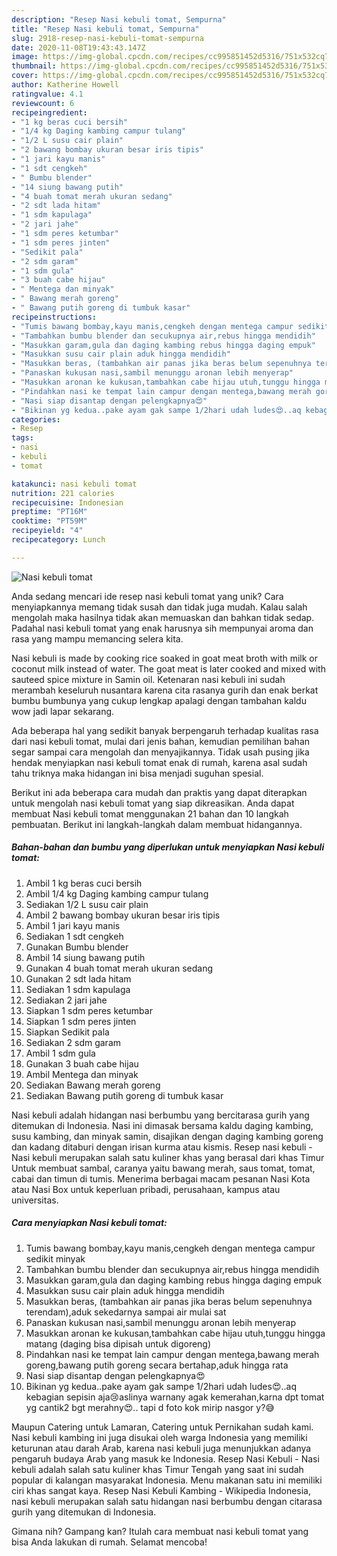 ```yaml
---
description: "Resep Nasi kebuli tomat, Sempurna"
title: "Resep Nasi kebuli tomat, Sempurna"
slug: 2918-resep-nasi-kebuli-tomat-sempurna
date: 2020-11-08T19:43:43.147Z
image: https://img-global.cpcdn.com/recipes/cc995851452d5316/751x532cq70/nasi-kebuli-tomat-foto-resep-utama.jpg
thumbnail: https://img-global.cpcdn.com/recipes/cc995851452d5316/751x532cq70/nasi-kebuli-tomat-foto-resep-utama.jpg
cover: https://img-global.cpcdn.com/recipes/cc995851452d5316/751x532cq70/nasi-kebuli-tomat-foto-resep-utama.jpg
author: Katherine Howell
ratingvalue: 4.1
reviewcount: 6
recipeingredient:
- "1 kg beras cuci bersih"
- "1/4 kg Daging kambing campur tulang"
- "1/2 L susu cair plain"
- "2 bawang bombay ukuran besar iris tipis"
- "1 jari kayu manis"
- "1 sdt cengkeh"
- " Bumbu blender"
- "14 siung bawang putih"
- "4 buah tomat merah ukuran sedang"
- "2 sdt lada hitam"
- "1 sdm kapulaga"
- "2 jari jahe"
- "1 sdm peres ketumbar"
- "1 sdm peres jinten"
- "Sedikit pala"
- "2 sdm garam"
- "1 sdm gula"
- "3 buah cabe hijau"
- " Mentega dan minyak"
- " Bawang merah goreng"
- " Bawang putih goreng di tumbuk kasar"
recipeinstructions:
- "Tumis bawang bombay,kayu manis,cengkeh dengan mentega campur sedikit minyak"
- "Tambahkan bumbu blender dan secukupnya air,rebus hingga mendidih"
- "Masukkan garam,gula dan daging kambing rebus hingga daging empuk"
- "Masukkan susu cair plain aduk hingga mendidih"
- "Masukkan beras, (tambahkan air panas jika beras belum sepenuhnya terendam),aduk sekedarnya sampai air mulai sat"
- "Panaskan kukusan nasi,sambil menunggu aronan lebih menyerap"
- "Masukkan aronan ke kukusan,tambahkan cabe hijau utuh,tunggu hingga matang (daging bisa dipisah untuk digoreng)"
- "Pindahkan nasi ke tempat lain campur dengan mentega,bawang merah goreng,bawang putih goreng secara bertahap,aduk hingga rata"
- "Nasi siap disantap dengan pelengkapnya😍"
- "Bikinan yg kedua..pake ayam gak sampe 1/2hari udah ludes😍..aq kebagian sepisin aja😢aslinya warnany agak kemerahan,karna dpt tomat yg cantik2 bgt merahny😍.. tapi d foto kok mirip nasgor y?😅"
categories:
- Resep
tags:
- nasi
- kebuli
- tomat

katakunci: nasi kebuli tomat 
nutrition: 221 calories
recipecuisine: Indonesian
preptime: "PT16M"
cooktime: "PT59M"
recipeyield: "4"
recipecategory: Lunch

---
```



![Nasi kebuli tomat](https://img-global.cpcdn.com/recipes/cc995851452d5316/751x532cq70/nasi-kebuli-tomat-foto-resep-utama.jpg)

Anda sedang mencari ide resep nasi kebuli tomat yang unik? Cara menyiapkannya memang tidak susah dan tidak juga mudah. Kalau salah mengolah maka hasilnya tidak akan memuaskan dan bahkan tidak sedap. Padahal nasi kebuli tomat yang enak harusnya sih mempunyai aroma dan rasa yang mampu memancing selera kita.

Nasi kebuli is made by cooking rice soaked in goat meat broth with milk or coconut milk instead of water. The goat meat is later cooked and mixed with sauteed spice mixture in Samin oil. Ketenaran nasi kebuli ini sudah merambah keseluruh nusantara karena cita rasanya gurih dan enak berkat bumbu bumbunya yang cukup lengkap apalagi dengan tambahan kaldu wow jadi lapar sekarang.

Ada beberapa hal yang sedikit banyak berpengaruh terhadap kualitas rasa dari nasi kebuli tomat, mulai dari jenis bahan, kemudian pemilihan bahan segar sampai cara mengolah dan menyajikannya. Tidak usah pusing jika hendak menyiapkan nasi kebuli tomat enak di rumah, karena asal sudah tahu triknya maka hidangan ini bisa menjadi suguhan spesial.


Berikut ini ada beberapa cara mudah dan praktis yang dapat diterapkan untuk mengolah nasi kebuli tomat yang siap dikreasikan. Anda dapat membuat Nasi kebuli tomat menggunakan 21 bahan dan 10 langkah pembuatan. Berikut ini langkah-langkah dalam membuat hidangannya.

<!--inarticleads1-->

##### Bahan-bahan dan bumbu yang diperlukan untuk menyiapkan Nasi kebuli tomat:

1. Ambil 1 kg beras cuci bersih
1. Ambil 1/4 kg Daging kambing campur tulang
1. Sediakan 1/2 L susu cair plain
1. Ambil 2 bawang bombay ukuran besar iris tipis
1. Ambil 1 jari kayu manis
1. Sediakan 1 sdt cengkeh
1. Gunakan  Bumbu blender
1. Ambil 14 siung bawang putih
1. Gunakan 4 buah tomat merah ukuran sedang
1. Gunakan 2 sdt lada hitam
1. Sediakan 1 sdm kapulaga
1. Sediakan 2 jari jahe
1. Siapkan 1 sdm peres ketumbar
1. Siapkan 1 sdm peres jinten
1. Siapkan Sedikit pala
1. Sediakan 2 sdm garam
1. Ambil 1 sdm gula
1. Gunakan 3 buah cabe hijau
1. Ambil  Mentega dan minyak
1. Sediakan  Bawang merah goreng
1. Sediakan  Bawang putih goreng di tumbuk kasar


Nasi kebuli adalah hidangan nasi berbumbu yang bercitarasa gurih yang ditemukan di Indonesia. Nasi ini dimasak bersama kaldu daging kambing, susu kambing, dan minyak samin, disajikan dengan daging kambing goreng dan kadang ditaburi dengan irisan kurma atau kismis. Resep nasi kebuli - Nasi kebuli merupakan salah satu kuliner khas yang berasal dari khas Timur Untuk membuat sambal, caranya yaitu bawang merah, saus tomat, tomat, cabai dan timun di tumis. Menerima berbagai macam pesanan Nasi Kota atau Nasi Box untuk keperluan pribadi, perusahaan, kampus atau universitas. 

<!--inarticleads2-->

##### Cara menyiapkan Nasi kebuli tomat:

1. Tumis bawang bombay,kayu manis,cengkeh dengan mentega campur sedikit minyak
1. Tambahkan bumbu blender dan secukupnya air,rebus hingga mendidih
1. Masukkan garam,gula dan daging kambing rebus hingga daging empuk
1. Masukkan susu cair plain aduk hingga mendidih
1. Masukkan beras, (tambahkan air panas jika beras belum sepenuhnya terendam),aduk sekedarnya sampai air mulai sat
1. Panaskan kukusan nasi,sambil menunggu aronan lebih menyerap
1. Masukkan aronan ke kukusan,tambahkan cabe hijau utuh,tunggu hingga matang (daging bisa dipisah untuk digoreng)
1. Pindahkan nasi ke tempat lain campur dengan mentega,bawang merah goreng,bawang putih goreng secara bertahap,aduk hingga rata
1. Nasi siap disantap dengan pelengkapnya😍
1. Bikinan yg kedua..pake ayam gak sampe 1/2hari udah ludes😍..aq kebagian sepisin aja😢aslinya warnany agak kemerahan,karna dpt tomat yg cantik2 bgt merahny😍.. tapi d foto kok mirip nasgor y?😅


Maupun Catering untuk Lamaran, Catering untuk Pernikahan sudah kami. Nasi kebuli kambing ini juga disukai oleh warga Indonesia yang memiliki keturunan atau darah Arab, karena nasi kebuli juga menunjukkan adanya pengaruh budaya Arab yang masuk ke Indonesia. Resep Nasi Kebuli - Nasi kebuli adalah salah satu kuliner khas Timur Tengah yang saat ini sudah popular di kalangan masyarakat Indonesia. Menu makanan satu ini memiliki ciri khas sangat kaya. Resep Nasi Kebuli Kambing - Wikipedia Indonesia, nasi kebuli merupakan salah satu hidangan nasi berbumbu dengan citarasa gurih yang ditemukan di Indonesia. 

Gimana nih? Gampang kan? Itulah cara membuat nasi kebuli tomat yang bisa Anda lakukan di rumah. Selamat mencoba!
